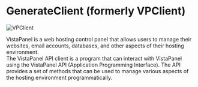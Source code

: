 # GenerateClient (formerly VPClient)

![VPClient](https://raw.githubusercontent.com/GenerateApps/GenerateClient/main/vpclient.png)

VistaPanel is a web hosting control panel that allows users to manage their websites, email accounts, databases, and other aspects of their hosting environment.  
The VistaPanel API client is a program that can interact with VistaPanel using the VistaPanel API (Application Programming Interface). The API provides a set of methods that can be used to manage various aspects of the hosting environment programmatically.

